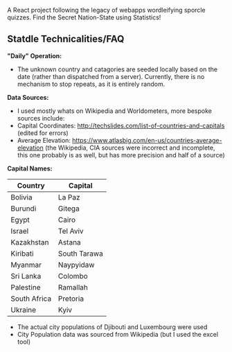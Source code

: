 A React project following the legacy of webapps wordleifying sporcle quizzes. Find the Secret Nation-State using Statistics!

## Statdle Technicalities/FAQ

**"Daily" Operation:**
* The unknown country and catagories are seeded locally based on the date (rather than dispatched from a server). Currently, there is no mechanism to stop repeats, as it is entirely random.

**Data Sources:**
* I used mostly whats on Wikipedia and Worldometers, more bespoke sources include: 
* Capital Coordinates: http://techslides.com/list-of-countries-and-capitals (edited for errors)
* Average Elevation: https://www.atlasbig.com/en-us/countries-average-elevation (the Wikipedia, CIA sources were incorrect and incomplete, this one probably is as well, but has more precision and half of a source)

**Capital Names:**

| Country      | Capital |
| ----------- | ----------- |
| Bolivia | La Paz |
| Burundi | Gitega |
| Egypt | Cairo |
| Israel | Tel Aviv |
| Kazakhstan | Astana |
| Kiribati | South Tarawa |
| Myanmar | Naypyidaw |
| Sri Lanka | Colombo |
| Palestine | Ramallah |
| South Africa | Pretoria |
| Ukraine | Kyiv |

* The actual city populations of Djibouti and Luxembourg were used
* City Population data was sourced from Wikipedia (but I used the excel tool)
